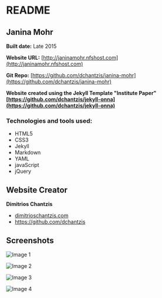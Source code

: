 # README

## Janina Mohr

**Built date:** Late 2015

**Website URL:** [http://janinamohr.nfshost.com](http://janinamohr.nfshost.com)

**Git Repo:** [https://github.com/dchantzis/janina-mohr](https://github.com/dchantzis/janina-mohr)

**Website created using the Jekyll Template "Institute Paper" [https://github.com/dchantzis/jekyll-onna](https://github.com/dchantzis/jekyll-onna)**

### Technologies and tools used:

- HTML5
- CSS3
- Jekyll
- Markdown
- YAML
- javaScript
- jQuery

## Website Creator

**Dimitrios Chantzis**
- [dimitrioschantzis.com](http://www.dimitrioschantzis.com)
- <https://github.com/dchantzis>

## Screenshots
![Image 1](http://janinamohr.nfshost.com/assets/img/screenshots/screenshot-1.png)

![Image 2](http://janinamohr.nfshost.com/assets/img/screenshots/screenshot-2.png)

![Image 3](http://janinamohr.nfshost.com/assets/img/screenshots/screenshot-3.png)

![Image 4](http://janinamohr.nfshost.com/assets/img/screenshots/screenshot-4.png)
